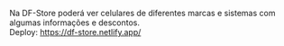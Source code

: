 Na DF-Store poderá ver celulares de diferentes marcas e sistemas com algumas informações e descontos.
<br>
Deploy: https://df-store.netlify.app/
